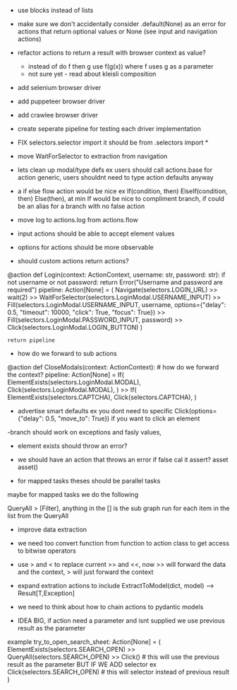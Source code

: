 - use blocks instead of lists 
- make sure we don't accidentally consider .default(None) as an error for actions that return optional values or None (see input and navigation actions)


- refactor actions to return a result with browser context as value?
    - instead of do f then g use f(g(x)) where f uses g as a parameter
    - not sure yet - read about kleisli composition
- add selenium browser driver 
- add puppeteer browser driver
- add crawlee browser driver

- create seperate pipeline for testing each driver implementation

- FIX selectors.selector import it should be from .selectors import *


- move WaitForSelector to extraction from navigation

- lets clean up modal/type defs ex users should call actions.base for action generic, users shouldnt need to type action defaults anyway

- a if else flow action would be nice ex If(condition, then) ElseIf(condition, then) Else(then), at min If would be nice to compliment branch, if could be an alias for a branch with no false action

- move log to actions.log from actions.flow


- input actions should be able to accept element values

- options  for actions should be more observable


- should custom actions return actions?

@action
def Login(context: ActionContext, username: str, password: str):
    if not username or not password:
        return Error("Username and password are required")
    pipeline: Action[None] = (
        Navigate(selectors.LOGIN_URL)
        >> wait(2)
        >> WaitForSelector(selectors.LoginModal.USERNAME_INPUT)
        >> Fill(selectors.LoginModal.USERNAME_INPUT, username, options={"delay": 0.5, "timeout": 10000, "click": True, "focus": True})
        >> Fill(selectors.LoginModal.PASSWORD_INPUT, password)
        >> Click(selectors.LoginModal.LOGIN_BUTTON)
    )

    return pipeline

- how do we forward to sub actions

@action
def CloseModals(context: ActionContext):  # how do we forward the context?
    pipeline: Action[None] = If(
        ElementExists(selectors.LoginModal.MODAL),
        Click(selectors.LoginModal.MODAL),
    ) >> If(
        ElementExists(selectors.CAPTCHA),
        Click(selectors.CAPTCHA),
    )


- advertise smart defaults ex you dont need to specific Click(options={"delay": 0.5, "move_to": True}) if you want to click an element


-branch should work on exceptions and fasly values,

- element exists should throw an error?

- we should have an action that throws an error if false
  cal it assert? asset asset()


- for mapped tasks theses should be parallel tasks 

maybe for mapped tasks we do the following 

QueryAll > [Filter], anything in the [] is the sub graph run for each item in the list from the QueryAll

- improve data extraction


- we need too convert function from function to action class to get access to bitwise operators


- use > and <  to replace current  >> and <<, now  >> will  forward the data and the context, > will just forward the context

- expand extration actions to include ExtractToModel(dict, model) --> Result[T<model>,Exception]


- we need to think about how to chain actions to pydantic models


- IDEA BIG,  if action need a parameter and isnt supplied we use previous result as the parameter

example
try_to_open_search_sheet: Action[None] = (
        ElementExists(selectors.SEARCH_OPEN) >> 
        QueryAll(selectors.SEARCH_OPEN) >>
        Click() # this will use the previous result as the parameter BUT IF WE ADD selector ex
        Click(selectors.SEARCH_OPEN) # this will selector instead of previous result
    )
    
